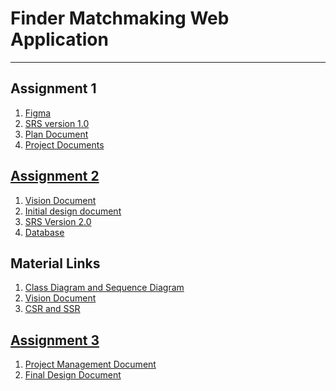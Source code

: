 
# Finder Matchmaking Web Application
***


## Assignment 1
1. [Figma](https://www.figma.com/file/IZ477UMJY804w9k3iVu8fN/Untitled?type=design&node-id=0-1&mode=design&t=hiCf7SgOqBL1jXJk-0)
2. [SRS version 1.0](https://docs.google.com/document/d/1K_fslHodBJEh6EdDaJOwdnTVjvkPt0co/edit)
3. [Plan Document](https://docs.google.com/document/d/1L-D1t6Brj2ISDDpZOMkrCuDbq_y-wzs38P23Pwxk1qQ/edit?usp=sharing)
4. [Project Documents](https://drive.google.com/drive/folders/1uDR4OFLQc_elc1pek4lTIsNZbi_sARt6?usp=sharing)

## [Assignment 2](https://drive.google.com/drive/folders/1uDR4OFLQc_elc1pek4lTIsNZbi_sARt6?usp=sharing)
1. [Vision Document](https://docs.google.com/document/d/14RlbUzvm9wr_qFH9krAAA_XtbXE8iJSfpyhrapTO5Fk/edit?usp=sharing)
2. [Initial design document](https://docs.google.com/document/d/1TlHHIkaf8bDjhJdbXT6yx7I1IaBxNGIh/edit?usp=sharing&ouid=117610764545905290752&rtpof=true&sd=true)
3. [SRS Version 2.0](https://docs.google.com/document/d/1ZFF0l050QPoaxQed8CYejgOf2lArMuNr/edit?usp=sharing&ouid=117610764545905290752&rtpof=true&sd=true)
4. [Database](https://drive.google.com/file/d/12haWvGveRMbzhVJWWiNGb4wri6qpucZ1/view?) 



## Material Links
1. [Class Diagram and Sequence Diagram](https://docs.google.com/document/d/1TQMs8CsGhFQIPOVG8460sjmepNwBhWBp/edit#heading=h.2s8eyo1)
2. [Vision Document](https://www.ibm.com/docs/en/engineering-lifecycle-management-suite/lifecycle-management/7.0.1?topic=requirements-vision-document)
3. [CSR and SSR](https://toidicodedao.com/2018/09/11/su-khac-biet-giua-server-side-rendering-va-client-side-rendering/)

## [Assignment 3]()
1. [Project Management Document](https://docs.google.com/document/d/1o74BwNfEwSDQ_tca08TFZA0QwsOAG-BkZcT25wxMlro/edit?usp=sharing](https://docs.google.com/document/d/1MFVxZ1XPRFucquQwWsXMY_lSY7N4EVN1S4TKZpV80nU/edit?usp=sharing))
2. [Final Design Document](https://docs.google.com/document/d/11K78qJfyIP1EjALTECO8hhm-jHKpL-2uAPbh1EhE9L0/edit?usp=sharing](https://docs.google.com/document/d/11K78qJfyIP1EjALTECO8hhm-jHKpL-2uAPbh1EhE9L0/edit?usp=sharing))

